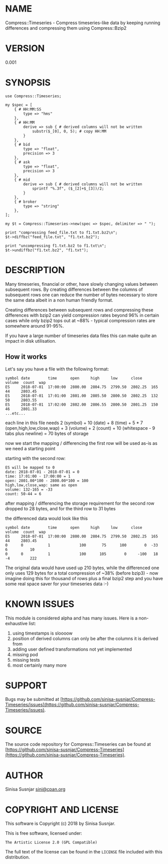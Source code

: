 # NAME

Compress::Timeseries - Compress timeseries-like data by keeping running differences and compressing them using Compress::Bzip2

# VERSION

0.001

# SYNOPSIS

    use Compress::Timeseries;

    my $spec = [
        { # HH:MM:SS
            type => "hms"
        },
        { # HH:MM
            derive => sub { # derived columns will not be written
                substr($_[0], 0, 5); # copy HH:MM
            }
        },
        { # bid
            type => "float",
            precision => 3
        },
        { # ask
            type => "float",
            precision => 3
        },
        { # mid
            derive => sub { # derived columns will not be written
                sprintf "%.3f", ($_[2]+$_[3])/2;
            }
        },
        { # broker
            type => "string"
        },
    ];

    my $t = Compress::Timeseries->new(spec => $spec, delimiter => " ");

    print "compressing feed_file.txt to f1.txt.bz2\n";
    $t->diffbz("feed_file.txt", "f1.txt.bz2");

    print "uncompressing f1.txt.bz2 to f1.txt\n";
    $t->undiffbz("f1.txt.bz2", "f1.txt");

# DESCRIPTION

Many timeseries, financial or other, have slowly changing values between subsequent rows.
By creating differences between the columns of subsequent rows one can reduce the number
of bytes necessary to store the same data albeit in a non human friendly format.

Creating differences between subsequent rows and compressing these differences with bzip2
can yield compression rates beyond 96% in certain cases while only bzip2 tops out at ~88% -
typical compression rates are somewhere around 91-95%.

If you have a large number of timeseries data files this can make quite an impact in
disk utilisation.

## How it works

Let's say you have a file with the following format:

    symbol date        time      open     high     low      close    volume  count  wap
    ES     2018-07-01  17:00:00  2800.00  2804.75  2799.50  2802.25  165     44     2803.45
    ES     2018-07-01  17:01:00  2801.00  2805.50  2800.50  2802.25  132     50     2803.55
    ES     2018-07-01  17:02:00  2802.00  2806.55  2800.50  2801.25  150     46     2801.33
    ...etc...

each line in this file needs 2 (symbol) + 10 (date) + 8 (time) + 5 * 7 (open,high,low,close,wap) +
3 (volume) + 2 (count) + 10 (whitespace - 9 tabs plus newline) = 70 bytes of storage

now we start the mapping / differencing
the first row will be used as-is as we need a starting point

starting with the second row:

    ES will be mapped to 0
    date: 2018-07-01 - 2018-07-01 = 0
    time: 17:01:00 - 17:00:00 = 1
    open: 2801.00*100 - 2800.00*100 = 100
    high,low,close,wap: same as open
    volume: 132-165 = -33
    count: 50-44 = 6

after mapping / differencing the storage requirement for the second row dropped to 28 bytes,
and for the third row to 31 bytes

the differenced data would look like this

    symbol date        time      open     high     low      close    volume  count  wap
    ES     2018-07-01  17:00:00  2800.00  2804.75  2799.50  2802.25  165     44     2803.45
    0      0           1             100       75      100        0  -33      6          10
    0      0           1             100      105        0     -100   18     -4         222

The original data would have used up 210 bytes, while the differenced one only uses 129 bytes
for a total compression of ~38% (before bzip3) - now imagine doing this for thousand of rows
plus a final bzip2 step and you have some real space saver for your timeseries data :-)

# KNOWN ISSUES

This module is considered alpha and has many issues. Here is a non-exhaustive list:
1) using timestamps is sloooow
2) position of derived columns can only be after the columns it is derived from
3) adding user defined transformations not yet implemented
4) missing pod
5) missing tests
6) most certainly many more

# SUPPORT

Bugs may be submitted at [https://github.com/sinisa-susnjar/Compress-Timeseries/issues](https://github.com/sinisa-susnjar/Compress-Timeseries/issues).

# SOURCE

The source code repository for Compress::Timeseries can be found at [https://github.com/sinisa-susnjar/Compress-Timeseries](https://github.com/sinisa-susnjar/Compress-Timeseries).

# AUTHOR

Sinisa Susnjar <sini@cpan.org>

# COPYRIGHT AND LICENSE

This software is Copyright (c) 2018 by Sinisa Susnjar.

This is free software, licensed under:

    The Artistic License 2.0 (GPL Compatible)

The full text of the license can be found in the
`LICENSE` file included with this distribution.

